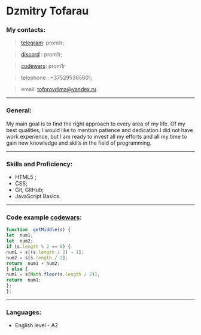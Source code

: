 
# Dzmitry Tofarau

### My contacts:  


> [telegram](https://telegram.org/): prom1r;  

> [discord](https://discord.com/) : prom1r;  

> [codewars](https://www.codewars.com/users/prom1r): prom1r  

> telephone : +375295365601;  

> email: toforovdima@yandex.ru.
  

___
### General:  


My main goal is to find the right approach to every area of ​​my life. Of my best qualities, I would like to mention patience and dedication.I did not have work experience, but I am ready to invest all my efforts and all my time to gain new knowledge and skills in the field of programming.  


___
### Skills and Proficiency:  

  
- HTML5 ;
- CSS;
- Git, GitHub;
- JavaScript Basics.  


___
### Code example [codewars](codewars):  

```javascript
function  getMiddle(s) {
let  num1;
let  num2;
if (s.length % 2 == 0) {
num1 = s[(s.length / 2) - 1];
num2 = s[s.length / 2];
return  num1 + num2;
} else {
num1 = s[Math.floor(s.length / 2)];
return  num1;
};
};
```
    

___
### Languages:
- English level - A2